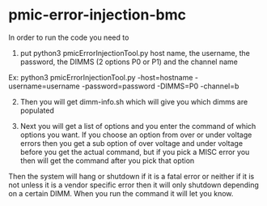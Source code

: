 # pmic-error-injection-bmc

In order to run the code you need to 
1. put python3 pmicErrorInjectionTool.py host name, the username, the password, the DIMMS (2 options P0 or P1) and the channel name

Ex: python3 pmicErrorInjectionTool.py -host=hostname -username=username -password=password -DIMMS=P0  -channel=b

2. Then you will get dimm-info.sh which will give you which dimms are populated

3. Next you will get a list of options and you enter the command of which options you want.
If you choose an option from over or under voltage errors then you get a sub option of over voltage and under voltage before you get the actual command, but if you pick a MISC error you then will get the command after you pick that option 

Then the system will hang or shutdown if it is a fatal error or neither if it is not unless it is a vendor specific error then it will only shutdown depending on a certain DIMM. When you run the command it will let you know.

